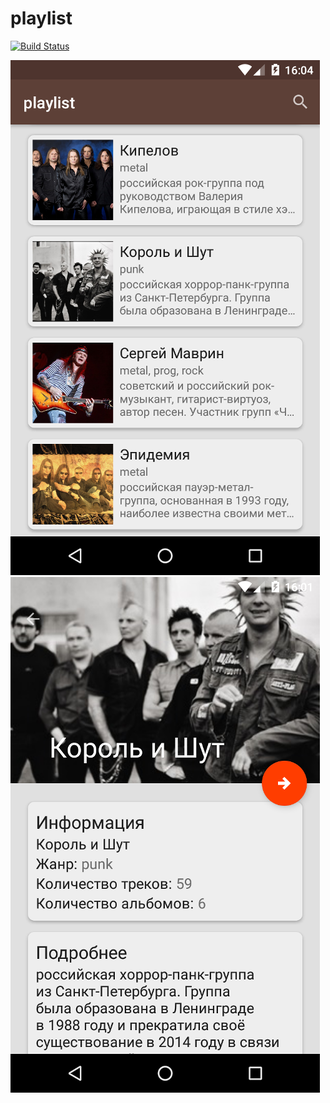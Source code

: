 # playlist
[![Build Status](https://travis-ci.org/guliash/playlist.svg?branch=master)](https://travis-ci.org/guliash/playlist)
<div>
    <img src="https://github.com/guliash/playlist/blob/master/pictures/main1.png?raw=true"/>
    <img src="https://github.com/guliash/playlist/blob/master/pictures/desc1.png?raw=true"/>
</div>